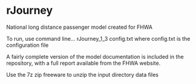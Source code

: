 # rJourney
National long distance passenger model created for FHWA

To run, use command line...
rJourney_1_3 config.txt
where config.txt is the configuration file

A fairly complete version of the model documentation is included in the repository, with a full report available from the FHWA website.

Use the 7z zip freeware to unzip the input directory data files
